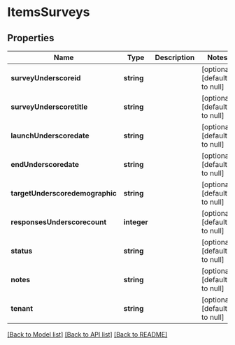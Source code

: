 # ItemsSurveys

## Properties
Name | Type | Description | Notes
------------ | ------------- | ------------- | -------------
**surveyUnderscoreid** | **string** |  | [optional] [default to null]
**surveyUnderscoretitle** | **string** |  | [optional] [default to null]
**launchUnderscoredate** | **string** |  | [optional] [default to null]
**endUnderscoredate** | **string** |  | [optional] [default to null]
**targetUnderscoredemographic** | **string** |  | [optional] [default to null]
**responsesUnderscorecount** | **integer** |  | [optional] [default to null]
**status** | **string** |  | [optional] [default to null]
**notes** | **string** |  | [optional] [default to null]
**tenant** | **string** |  | [optional] [default to null]

[[Back to Model list]](../README.md#documentation-for-models) [[Back to API list]](../README.md#documentation-for-api-endpoints) [[Back to README]](../README.md)


